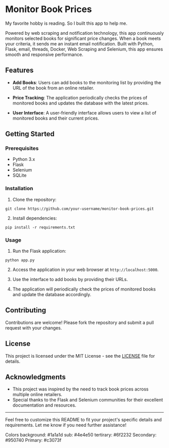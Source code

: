 # Monitor Book Prices

My favorite hobby is reading. So I built this app to help me.

Powered by web scraping and notification technology, this app continuously monitors selected books for significant price changes. When a book meets your criteria, it sends me an instant email notification.
Built with Python, Flask, email, threads, Docker, Web Scraping and Selenium, this app ensures smooth and responsive performance.

## Features

- **Add Books**: Users can add books to the monitoring list by providing the URL of the book from an online retailer.
  
- **Price Tracking**: The application periodically checks the prices of monitored books and updates the database with the latest prices.

- **User Interface**: A user-friendly interface allows users to view a list of monitored books and their current prices.

## Getting Started

### Prerequisites

- Python 3.x
- Flask
- Selenium
- SQLite

### Installation

1. Clone the repository:

```
git clone https://github.com/your-username/monitor-book-prices.git
```

2. Install dependencies:

```
pip install -r requirements.txt
```

### Usage

1. Run the Flask application:

```
python app.py
```

2. Access the application in your web browser at `http://localhost:5000`.

3. Use the interface to add books by providing their URLs.

4. The application will periodically check the prices of monitored books and update the database accordingly.

## Contributing

Contributions are welcome! Please fork the repository and submit a pull request with your changes.

## License

This project is licensed under the MIT License - see the [LICENSE](LICENSE) file for details.

## Acknowledgments

- This project was inspired by the need to track book prices across multiple online retailers.
- Special thanks to the Flask and Selenium communities for their excellent documentation and resources.

---

Feel free to customize this README to fit your project's specific details and requirements. Let me know if you need further assistance!

Colors
background: #1a1a1d
sub: #4e4e50
tertirary: #6f2232
Secondary: #950740
Primary: #c3073f
